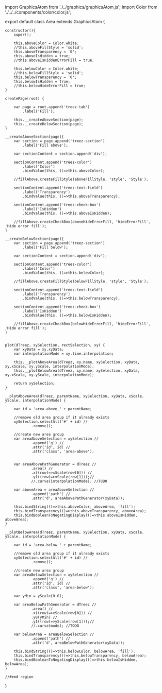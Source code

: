 import GraphicsAtom from './../graphics/graphicsAtom.js';
import Color from './../../components/color/color.js';

export default class Area extends GraphicsAtom {
	
	constructor(){
		super();
		
		this.aboveColor = Color.white;
		//this.aboveFillStyle = 'solid';
		this.aboveTransparency = '0';
		this.aboveIsHidden = true;
		//this.aboveIsHiddenErrorFill = true;		

		this.belowColor = Color.white; 		
		//this.belowFillStyle = 'solid';
		this.belowTransparency = '0';
		this.belowIsHidden = true;		
		//this.belowHideErrorFill = true;		
	}

	createPage(root) {
		
		var page = root.append('treez-tab')
			.label('Fill');
		
		this.__createAboveSection(page);
		this.__createBelowSection(page);		
	}
	
	__createAboveSection(page){
		var section = page.append('treez-section')
			.label('Fill above');
	
		var sectionContent = section.append('div');
		
		sectionContent.append('treez-color')
			.label('Color')
			.bindValue(this, ()=>this.aboveColor);	
	
		//fillAbove.createFillStyle(aboveFillStyle, 'style', 'Style');
		
		sectionContent.append('treez-text-field')
			.label('Transparency')
			.bindValue(this, ()=>this.aboveTransparency);
		
		sectionContent.append('treez-check-box')
			.label('IsHidden')
			.bindValue(this, ()=>this.aboveIsHidden);		
	
		//fillAbove.createCheckBox(aboveHideErrorFill, 'hideErrorFill', 'Hide error fill');
	}
	
	__createBelowSection(page){
		var section = page.append('treez-section')
			.label('Fill below');
	
		var sectionContent = section.append('div');
		
		sectionContent.append('treez-color')
			.label('Color')
			.bindValue(this, ()=>this.belowColor);	
	
		//fillAbove.createFillStyle(belowFillStyle, 'style', 'Style');
		
		sectionContent.append('treez-text-field')
			.label('Transparency')
			.bindValue(this, ()=>this.belowTransparency);
		
		sectionContent.append('treez-check-box')
			.label('IsHidden')
			.bindValue(this, ()=>this.belowIsHidden);		
	
		//fillAbove.createCheckBox(belowHideErrorFill, 'hideErrorFill', 'Hide error fill');
	}


	plot(dTreez, xySelection, rectSelection, xy) {		
		var xyData = xy.xyData;		
		var interpolationMode = xy.line.interpolation;

		this.__plotAboveArea(dTreez, xy.name, xySelection, xyData, xy.xScale, xy.yScale, interpolationMode);
		this.__plotBelowArea(dTreez, xy.name, xySelection, xyData, xy.xScale, xy.yScale, interpolationMode);

		return xySelection;
	}

	__plotAboveArea(dTreez, parentName, xySelection, xyData, xScale, yScale, interpolationMode) {

		var id = 'area-above_' + parentName;

		//remove old area group if it already exists
		xySelection.selectAll('#' + id) //
				.remove();

		//create new area group
		var areaAboveSelection = xySelection //
				.append('g') //
				.attr('id', id) //
				.attr('class', 'area-above');

		
		var areaAbovePathGenerator = dTreez //
				.area() //
				.x((row)=>xScale(row[0])) //
				.y1((row)=>xScale(row[1]));//
				//.curve(interpolationMode); //TODO

		var aboveArea = areaAboveSelection //
				.append('path') //
				.attr('d', areaAbovePathGenerator(xyData));

		this.bindString(()=>this.aboveColor, aboveArea, 'fill');
		this.bindTransparency(()=>this.aboveTransparency, aboveArea);
		this.bindBooleanToNegatingDisplay(()=>this.aboveIsHidden, aboveArea);
	}

	__plotBelowArea(dTreez, parentName, xySelection, xyData, xScale, yScale, interpolationMode) {

		var id = 'area-below_' + parentName;

		//remove old area group if it already exists
		xySelection.selectAll('#' + id) //
				.remove();

		//create new area group
		var areaBelowSelection = xySelection //
				.append('g') //
				.attr('id', id) //
				.attr('class', 'area-below');

		var yMin = yScale(0.0);

		var areaBelowPathGenerator = dTreez //				
				.area() //
				.x((row)=>xScale(row[0])) //
				.y0(yMin) //
				.y1((row)=>yScale(row[1]));//
				//.curve(mode); //TODO

		var belowArea = areaBelowSelection //
				.append('path') //
				.attr('d', areaBelowPathGenerator(xyData));

		this.bindString(()=>this.belowColor, belowArea, 'fill');
		this.bindTransparency(()=>this.belowTransparency, belowArea);
		this.bindBooleanToNegatingDisplay(()=>this.belowIsHidden, belowArea);		
	}

	//#end region

}
